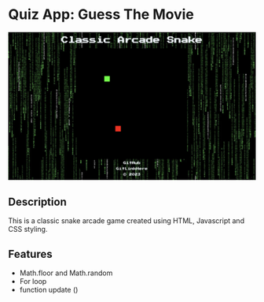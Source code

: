 # Quiz App: Guess The Movie
[![screen shot](./images/arcadeSnakeImage.png)](https://gitLink)

## Description 

This is a classic snake arcade game created using HTML, Javascript and CSS styling. 

## Features

* Math.floor and Math.random
* For loop 
* function update ()